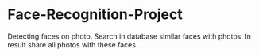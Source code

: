 # Face-Recognition-Project
Detecting faces on photo. Search in database similar faces with photos. In result share all  photos with these faces.
